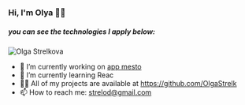 ### Hi, I'm Olya 👋🕍
##### you can see the technologies I apply below:
![Olga Strelkova](https://user-images.githubusercontent.com/86570826/165323313-fc92ca68-386d-4171-afc2-ed715b155de9.jpg)


- 🔭 I’m currently working on [app mesto](https://github.com/OlgaStrelk/mesto)
- 🌱 I’m currently learning Reac
- 👨‍💻 All of my projects are available at https://github.com/OlgaStrelk
- 📫 How to reach me: strelod@gmail.com
